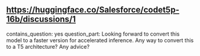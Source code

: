 ## https://huggingface.co/Salesforce/codet5p-16b/discussions/1

contains_question: yes
question_part: Looking forward to convert this model to a faster version for accelerated inference. Any way to convert this to a T5 architecture? Any advice?